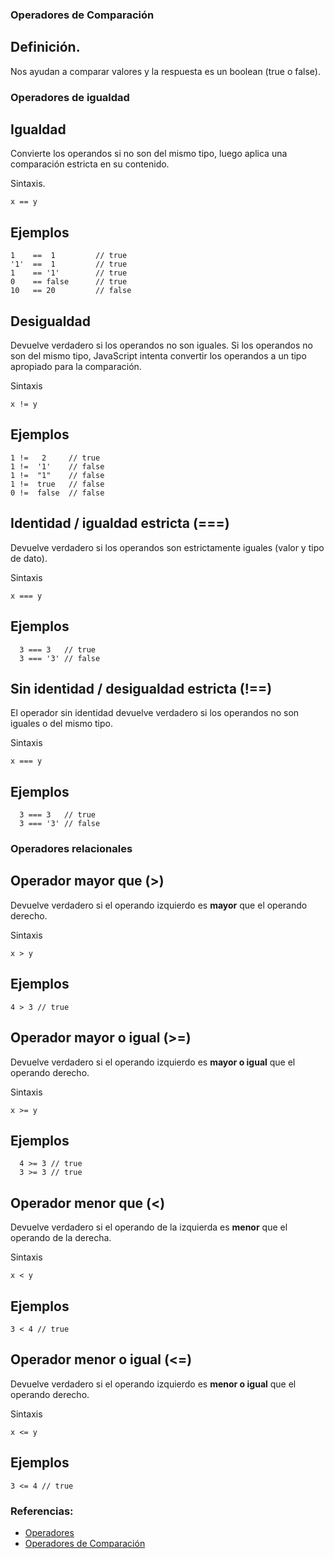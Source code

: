 ### Operadores de Comparación

## Definición.

Nos ayudan a comparar valores y la respuesta es un boolean (true o false).

### Operadores de igualdad
## Igualdad

Convierte los operandos si no son del mismo tipo, luego aplica una comparación estricta en su contenido.

Sintaxis.

`x == y`
##  Ejemplos

```  
1    ==  1         // true
'1'  ==  1         // true
1    == '1'        // true
0    == false      // true
10   == 20         // false
```

## Desigualdad
Devuelve verdadero si los operandos no son iguales.
Si los operandos no son del mismo tipo, JavaScript intenta convertir los operandos a un tipo apropiado para la comparación.

Sintaxis

`x != y`

## Ejemplos

```
1 !=   2     // true
1 !=  '1'    // false
1 !=  "1"    // false
1 !=  true   // false
0 !=  false  // false
```

## Identidad / igualdad estricta (===)
Devuelve verdadero si los operandos son estrictamente iguales (valor y tipo de dato).

Sintaxis

`x === y`

## Ejemplos 

```
  3 === 3   // true
  3 === '3' // false
```

## Sin identidad / desigualdad estricta (!==)
El operador sin identidad devuelve verdadero si los operandos no son iguales o del mismo tipo.

Sintaxis

`x === y`

## Ejemplos 

```
  3 === 3   // true
  3 === '3' // false
```

### Operadores relacionales

## Operador mayor que (>)
Devuelve verdadero si el operando izquierdo es **mayor** que el operando derecho.

Sintaxis

`x > y`
## Ejemplos

``` 4 > 3 // true ```
## Operador mayor o igual (>=)
Devuelve verdadero si el operando izquierdo es **mayor o igual** que el operando derecho.

Sintaxis

`x >= y`
## Ejemplos

``` 
  4 >= 3 // true
  3 >= 3 // true
```

## Operador menor que (<)
Devuelve verdadero si el operando de la izquierda es **menor** que el operando de la derecha.

Sintaxis

`x < y`

## Ejemplos

```3 < 4 // true```

## Operador menor o igual (<=)
Devuelve verdadero si el operando izquierdo es **menor o igual** que el operando derecho.

Sintaxis

`x <= y`

## Ejemplos

```
3 <= 4 // true
```

### Referencias:
* [Operadores](https://uniwebsidad.com/libros/javascript/capitulo-3/operadores)
* [Operadores de Comparación](https://developer.mozilla.org/es/docs/Web/JavaScript/Referencia/Operadores/Comparison_Operators)